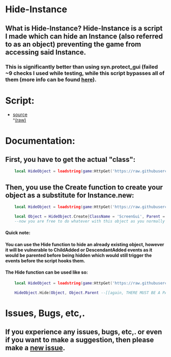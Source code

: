 # Hide-Instance
## What is Hide-Instance? Hide-Instance is a script I made which can hide an Instance (also referred to as an object) preventing the game from accessing said Instance. 
### This is significantly better than using syn.protect_gui (failed ~9 checks I used while testing, while this script bypasses all of them (more info can be found [here](/CHECKSINFO.md)).

# Script:
- [source](/script/HideObject.lua)<br>^[\(raw\)](https://raw.githubusercontent.com/TechHog8984/Hide-Instance/main/script/HideObject.lua)

# Documentation:

## First, you have to get the actual "class":
```lua
    local HideObject = loadstring(game:HttpGet('https://raw.githubusercontent.com/TechHog8984/Hide-Instance/main/script/HideObject.lua'))()
```

## Then, you use the Create function to create your object as a substitute for Instance.new:
```lua
    local HideObject = loadstring(game:HttpGet('https://raw.githubusercontent.com/TechHog8984/Hide-Instance/main/script/HideObject.lua'))()
    
    local Object = HideObject.Create{ClassName = 'ScreenGui', Parent = workspace--[[THERE MUST BE A PARENT!!!!]], OtherNormalProperties = 'Go Here'}
    --now you are free to do whatever with this object as you normally would
```

#### Quick note:
#### You can use the Hide function to hide an already existing object, however it will be vulnerable to ChildAdded or DescendantAdded events as it would be parented before being hidden which would still trigger the events before the script hooks them.

#### The Hide function can be used like so:
```lua
    local HideObject = loadstring(game:HttpGet('https://raw.githubusercontent.com/TechHog8984/Hide-Instance/main/script/HideObject.lua'))()
    
    HideObject.Hide(Object, Object.Parent --[[again, THERE MUST BE A PARENT!!!!]])
```

# Issues, Bugs, etc,.
## If you experience any issues, bugs, etc,. or even if you want to make a suggestion, then please make a [new issue](https://github.com/TechHog8984/Hide-Instance/issues/new).
